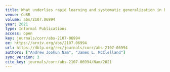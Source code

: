 ```yaml
---
title: What underlies rapid learning and systematic generalization in humans.
venue: CoRR
volume: abs/2107.06994
year: 2021
type: Informal Publications
access: open
key: journals/corr/abs-2107-06994
ee: https://arxiv.org/abs/2107.06994
url: https://dblp.org/rec/journals/corr/abs-2107-06994
authors: ["Andrew Joohun Nam", "James L. McClelland"]
sync_version: 3
cite_key: journals/corr/abs-2107-06994/Nam/2021
---
```

